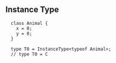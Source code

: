 ## Instance Type

```
  class Animal {
    x = 0;
    y = 0;
  }

  type T0 = InstanceType<typeof Animal>;
  // type T0 = C
```
